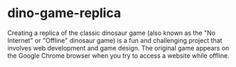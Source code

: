 # dino-game-replica

Creating a replica of the classic dinosaur game (also known as the "No Internet" or "Offline" dinosaur game) is a fun and challenging project that involves web development and game design. The original game appears on the Google Chrome browser when you try to access a website while offline.
